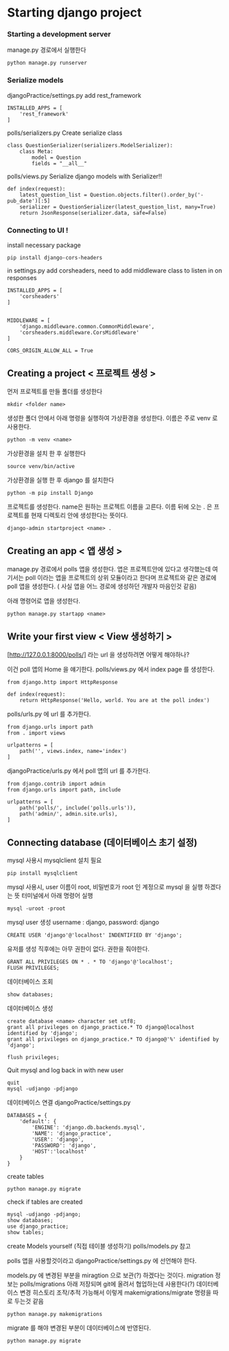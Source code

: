 # Starting django project


<h3 style="color:'red'">Starting a development server</h3>
manage.py 경로에서 실행한다

```
python manage.py runserver
```

<h3 style="color:'red'">Serialize models</h3>

djangoPractice/settings.py add rest_framework
```
INSTALLED_APPS = [
    'rest_framework'
]
```

polls/serializers.py Create serialize class
```
class QuestionSerializer(serializers.ModelSerializer):
    class Meta:
        model = Question
        fields = "__all__"
```

polls/views.py Serialize django models with Serializer!!
```
def index(request):
    latest_question_list = Question.objects.filter().order_by('-pub_date')[:5]
    serializer = QuestionSerializer(latest_question_list, many=True)
    return JsonResponse(serializer.data, safe=False)
```



<h3 style="color:'red'">Connecting to UI !</h3>

install necessary package
```
pip install django-cors-headers
```

in settings.py add corsheaders, need to add middleware class to listen in on responses 
```
INSTALLED_APPS = [
    'corsheaders'
]


MIDDLEWARE = [
    'django.middleware.common.CommonMiddleware',
    'corsheaders.middleware.CorsMiddleware'
]

CORS_ORIGIN_ALLOW_ALL = True
```




## Creating a project < 프로젝트 생성 >

먼저 프로젝트를 만들 폴더를 생성한다
```
mkdir <folder name>
```

생성한 폴더 안에서 아래 명령을 실행하여 가상환경을 생성한다. 이름은 주로 venv 로 사용한다.
```
python -m venv <name> 
```
가상환경을 설치 한 후 실행한다
```
source venv/bin/active
```
가상환경을 실행 한 후 django 를 설치한다
```
python -m pip install Django
```
프로젝트를 생성한다. name은 원하는 프로젝트 이름을 고른다. 이름 뒤에 오는 . 은 프로젝트를 현재 디렉토리 안에 생성한다는 뜻이다.
```
django-admin startproject <name> .
```

## Creating an app < 앱 생성 >
manage.py 경로에서 polls 앱을 생성한다. 앱은 프로젝트안에 있다고 생각했는데 여기서는 poll 이라는 앱을 프로젝트의 상위 모듈이라고 한다며 프로젝트와 같은 경로에 poll 앱을 생성한다.
( 사실 앱을 어느 경로에 생성하던 개발자 마음인것 같음)

아래 명령어로 앱을 생성한다.
```
python manage.py startapp <name>
```

## Write your first view < View 생성하기 >
[http://127.0.0.1:8000/polls/] 라는 url 을 생성하려면 어떻게 해야하나? 

이건 poll 앱의 Home 을 얘기한다. polls/views.py 에서 index page 를 생성한다.
```
from django.http import HttpResponse

def index(request):
    return HttpResponse('Hello, world. You are at the poll index')
```


polls/urls.py 에 url 를 추가한다.
```
from django.urls import path
from . import views

urlpatterns = [
    path('', views.index, name='index')
]
```

djangoPractice/urls.py 에서 poll 앱의 url 를 추가한다.
```
from django.contrib import admin
from django.urls import path, include

urlpatterns = [
    path('polls/', include('polls.urls')),
    path('admin/', admin.site.urls),
]
```

## Connecting database (데이터베이스 초기 설정)
mysql 사용시 mysqlclient 설치 필요
```
pip install mysqlclient
```

mysql 사용시, user 이름이 root, 비밀번호가 root 인 계정으로 mysql 을 실행 하겠다는 뜻 터미널에서 아래 명령어 실행
``` 
mysql -uroot -proot
```

mysql user 생성 username : django, password: django
```
CREATE USER 'django'@'localhost' INDENTIFIED BY 'django'; 
```

유저를 생성 직후에는 아무 권한이 없다. 권한을 줘야한다.
```
GRANT ALL PRIVILEGES ON * . * TO 'django'@'localhost';
FLUSH PRIVILEGES;
```

데이터베이스 조회
```
show databases;
```

데이터베이스 생성
```
create database <name> character set utf8;
grant all privileges on django_practice.* TO django@localhost identified by 'django';
grant all privileges on django_practice.* TO django@'%' identified by 'django';

flush privileges;
```

Quit mysql and log back in with new user
```
quit
mysql -udjango -pdjango
```


데이터베이스 연결 djangoPractice/settings.py
```
DATABASES = {
    'default': {
        'ENGINE': 'django.db.backends.mysql',
        'NAME': 'django_practice',
        'USER': 'django',
        'PASSWORD': 'django',
        'HOST':'localhost'
    }
}

```

create tables 
```
python manage.py migrate
```

check if tables are created
```
mysql -udjango -pdjango;
show databases;
use django_practice;
show tables;
```

create Models yourself (직접 테이블 생성하기) polls/models.py 참고

polls 앱을 사용할것이라고 djangoPractice/settings.py 에 선언해야 한다.


models.py 에 변경된 부분을 miragtion 으로 보관(?) 하겠다는 것이다. 
migration 정보는 polls/migrations 아래 저장되며 git에 올려서 협업하는데 사용한다(?)
데이터베이스 변경 히스토리 조작/추적 가능해서 이렇게 makemigrations/migrate 명령을 따로 두는것 같음 
```
python manage.py makemigrations
```

migrate 를 해야 변경된 부분이 데이터베이스에 반영된다.
```
python manage.py migrate
```





